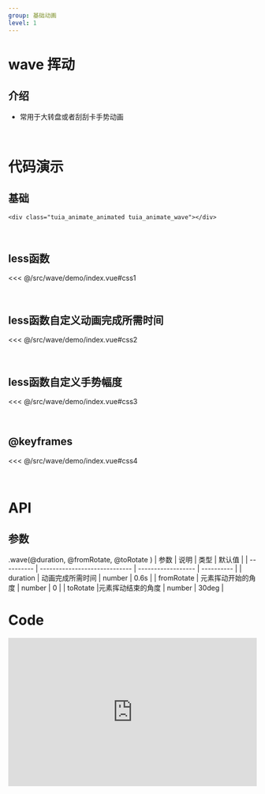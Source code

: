 ```yaml
---
group: 基础动画
level: 1
---
```


# wave 挥动

## 介绍
* 常用于大转盘或者刮刮卡手势动画

<br />


# 代码演示

## 基础
```
<div class="tuia_animate_animated tuia_animate_wave"></div>
```
<br />

## less函数

<<< @/src/wave/demo/index.vue#css1

<br />

## less函数自定义动画完成所需时间

<<< @/src/wave/demo/index.vue#css2

<br />

## less函数自定义手势幅度

<<< @/src/wave/demo/index.vue#css3

<br />

## @keyframes

<<< @/src/wave/demo/index.vue#css4

<br />

# API

## 参数
.wave(@duration, @fromRotate, @toRotate )
| 参数       | 说明                          | 类型               | 默认值     |
| ---------- | ----------------------------- | ------------------ | ---------- |
| duration       | 动画完成所需时间                 | number           | 0.6s  |
| fromRotate     | 元素挥动开始的角度                   | number           | 0       |
| toRotate        |元素挥动结束的角度                   | number          | 30deg |
<br />

# Code

<iframe allowfullscreen="true" allowpaymentrequest="true" allowtransparency="true" frameborder="0" height="300" width="100%" scrolling="no" style="width: 100%; overflow:hidden; display:block;" loading="lazy" src="https://codepen.io/xieshiyi/embed/powgzra?height=265&theme-id=dark&default-tab=css%2Cresult&user=eltonmesquita&slug-hash=oNjGGbw&pen-title=Prefers-reduce-motion%20media%20query&name=cp_embed_1"></iframe>